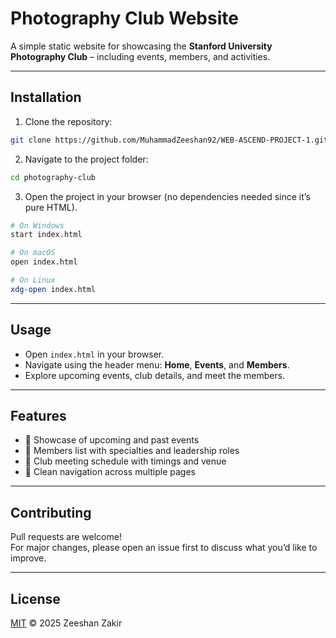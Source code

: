 # Photography Club Website  

A simple static website for showcasing the **Stanford University Photography Club** – including events, members, and activities.  

---

## Installation  

1. Clone the repository:  
```bash
git clone https://github.com/MuhammadZeeshan92/WEB-ASCEND-PROJECT-1.git
```

2. Navigate to the project folder:  
```bash
cd photography-club
```

3. Open the project in your browser (no dependencies needed since it’s pure HTML).  
```bash
# On Windows
start index.html  

# On macOS
open index.html  

# On Linux
xdg-open index.html
```

---

## Usage  

- Open `index.html` in your browser.  
- Navigate using the header menu: **Home**, **Events**, and **Members**.  
- Explore upcoming events, club details, and meet the members.  

---

## Features  

- 📸 Showcase of upcoming and past events  
- 👥 Members list with specialties and leadership roles  
- 📅 Club meeting schedule with timings and venue  
- 🌟 Clean navigation across multiple pages  

---

## Contributing  

Pull requests are welcome!  
For major changes, please open an issue first to discuss what you’d like to improve.  

---

## License  

[MIT](LICENSE) © 2025 Zeeshan Zakir  
